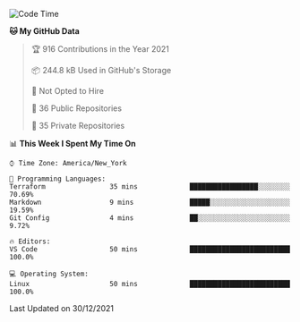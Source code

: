<!--START_SECTION:waka-->
![Code Time](http://img.shields.io/badge/Code%20Time-53%20hrs%2015%20mins-blue)

**🐱 My GitHub Data** 

> 🏆 916 Contributions in the Year 2021
 > 
> 📦 244.8 kB Used in GitHub's Storage 
 > 
> 🚫 Not Opted to Hire
 > 
> 📜 36 Public Repositories 
 > 
> 🔑 35 Private Repositories  
 > 
📊 **This Week I Spent My Time On** 

```text
⌚︎ Time Zone: America/New_York

💬 Programming Languages: 
Terraform                35 mins             █████████████████░░░░░░░░   70.69% 
Markdown                 9 mins              █████░░░░░░░░░░░░░░░░░░░░   19.59% 
Git Config               4 mins              ██░░░░░░░░░░░░░░░░░░░░░░░   9.72%

🔥 Editors: 
VS Code                  50 mins             █████████████████████████   100.0%

💻 Operating System: 
Linux                    50 mins             █████████████████████████   100.0%

```


 Last Updated on 30/12/2021
<!--END_SECTION:waka-->
